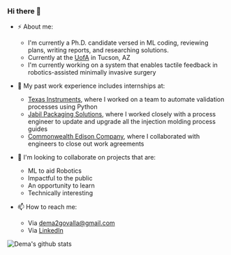 ### Hi there 👋

- ⚡ About me:
  - I'm currently a Ph.D. candidate versed in ML coding, reviewing plans, writing reports, and researching solutions.
  - Currently at the [UofA](https://www.arizona.edu/) in Tucson, AZ
  - I'm currently working on a system that enables tactile feedback in robotics-assisted minimally invasive surgery

- 🔨 My past work experience includes internships at:
  - [Texas Instruments](https://www.ti.com/), where I worked on a team to automate validation processes using Python
  - [Jabil Packaging Solutions](https://www.jabil.com/industries/packaging-solutions.html), where I worked closely with a process engineer to update and upgrade all the injection molding process guides
  - [Commonwealth Edison Company](https://www.comed.com/Pages/default.aspx), where I collaborated with engineers to close out work agreements

- 👯 I'm looking to collaborate on projects that are:

  - ML to aid Robotics
  - Impactful to the public
  - An opportunity to learn
  - Technically interesting


- 📫 How to reach me:
  - Via dema2govalla@gmail.com
  - Via [LinkedIn](https://www.linkedin.com/in/dema-govalla-063495186/)


![Dema's github stats](https://github-readme-stats.vercel.app/api?username=DemaGovalla&count_private=true&show_icons=true&theme=solarized-light)



